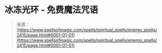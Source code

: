 <!--yml

category: 未分类

date: 2024-06-12 18:36:06

-->

# 冰冻光环 - 免费魔法咒语

> 来源：[https://www.spellsofmagic.com/spells/spiritual_spells/energy_spells/2415/page.html#0001-01-01](https://www.spellsofmagic.com/spells/spiritual_spells/energy_spells/2415/page.html#0001-01-01)

